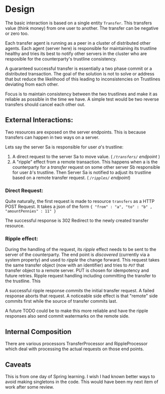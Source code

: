 # Design

The basic interaction is based on a single entity `Transfer`. This transfers value (think money) from one user to another. The transfer can be negative or zero too. 

Each transfer agent is running as a peer in a cluster of distributed other agents. Each agent (server here) is responsible for maintaining its trustline healthy and tries its best to notify other servers in the cluster who are resposible for the counterparty's trustline consistency.

A guaranteed successful transfer is essentially a two phase commit or a distributed transaction. The goal of the solution is not to solve or address that but reduce the likelihood of this leading to inconsistencies on Trustlines deviating from each other.

Focus is to maintain consistency between the two trustlines and make it as reliable as possible in the time we have. A simple test would be two reverse transfers should cancel each other out.

## External Interactions:

Two resources are exposed on the server endpoints. This is because transfers can happen in two ways on a server.

Lets say the server Sa is responsible for user *a*'s trustline:

1. A direct request to the server Sa to move value. ( *`/transfers/` endpoint* )
2. A "ripple" effect from a remote transaction. This happens when a is the counterparty for a _transfer_ request on some other server Sb responsible for user *b*'s trustline. Then Server Sa is notified to adjust its trustline based on a remote transfer request. ( *`/ripples/` endpoint*)

### Direct Request:
Quite naturally, the first request is made to resource `transfers` as a HTTP POST Request. It takes a json of the form
`{ "from" : "a", "to" : "b" , "amountPennies" : 11" }`

The successful response is 302 Redirect to the newly created transfer resource.

### Ripple effect:

During the handling of the request, its _ripple_ effect needs to be sent to the server of the counterparty. The end point is _discovered_ (currently via a system property) and used to _ripple_ the change forward. This request takes the same transfer object (now with an identifier) and tries to *`PUT`* that transfer object to a remote server. PUT is chosen for idempotency and future retries. 
Ripple request handling including committing the transfer to the trustline. This 

A successful ripple response _commits_ the initial transfer request. A failed response aborts that request. A noticeable side effect is that "remote" side commits first while the source of transfer commits last. 

A future TODO could be to make this more reliable and have the ripple responses also send commit watermarks on the remote side. 


## Internal Composition

There are various processors TransferProcessor and RippleProcessor which deal with processing the actual requests on those end points. 


## Caveats
This is from one day of Spring learning. I wish I had known better ways to avoid making singletons in the code. This would have been my next item of work after some review.

